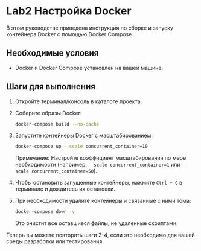 # Lab2 Настройка Docker

В этом руководстве приведена инструкция по сборке и запуску контейнера Docker с помощью Docker Compose.

## Необходимые условия

- Docker и Docker Compose установлен на вашей машине.

## Шаги для выполнения

1. Откройте терминал/консоль в каталоге проекта.

2. Соберите образы Docker:
    ```bash
    docker-compose build --no-cache
    ```

3. Запустите контейнеры Docker с масштабированием:
    ```bash
    docker-compose up --scale concurrent_container=10
    ```
    Примечание: Настройте коэффициент масштабирования по мере необходимости (например, `--scale concurrent_container=1` или `--scale concurrent_container=50`).

4. Чтобы остановить запущенные контейнеры, нажмите `Ctrl + C` в терминале и дождитесь их остановки.

5. При необходимости удалите контейнеры и связанные с ними тома:
    ```bash
    docker-compose down -v
    ```
   Это очистит все оставшиеся файлы, не удаленные скриптами.

Теперь вы можете повторить шаги 2-4, если это необходимо для вашей среды разработки или тестирования.
